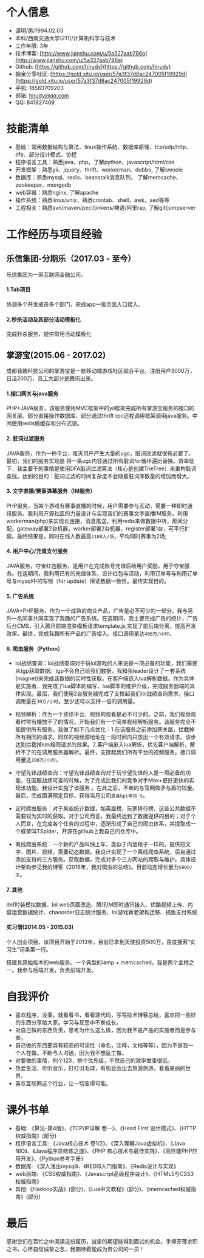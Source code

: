 # 个人信息

- 谭明/男/1994.02.03
- 本科/西南交通大学(211)/计算机科学与技术
- 工作年限: 3年
- 技术博客: [http://www.jianshu.com/u/5a327aab786a](http://www.jianshu.com/u/5a327aab786a)
- Github: [https://github.com/hirudy](https://github.com/hirudy)
- 掘金分享社区: [https://gold.xitu.io/user/57a3f37d8ac247005f19929d](https://gold.xitu.io/user/57a3f37d8ac247005f19929d)
- 手机: 18583709203
- 邮箱: hirudy@qq.com
- QQ: 841927469

# 技能清单

- 基础：常用数据结构与算法、linux操作系统、数据库原理、tcp/udp/http、dfa、部分设计模式、协程
- 程序语言工具：熟悉java、php。了解python、javascript/html/css
- 开发框架：熟悉yii、jquery、thrift、workerman、dubbo, 了解swoole
- 数据库：熟悉mysql、redis、beanstalk消息队列， 了解memcache、zookeeper、mongodb
- web容器：熟悉nginx, 了解apache
- 操作系统：熟悉linux/unix，熟悉crontab、shell，awk，sed等等
- 工程相关：熟悉svn/maven/pecl/jinkens/禅道/阿里rap, 了解git/jumpserver

# 工作经历与项目经验
## 乐信集团-分期乐（2017.03 - 至今）
乐信集团为一家互联网金融公司。

#### 1.Tab项目
协调多个开发成员多个部门，完成app一级页面入口接入。

#### 2.秒杀活动及其部分活动模板化
完成秒杀服务，提供常用活动模板化

## 掌游宝(2015.06 - 2017.02)
成都我趣科技公司的掌游宝是一款移动端游戏社区综合平台。注册用户3000万，日活200万，员工大部分是腾讯出来。

#### 1.接口网关与java服务
PHP+JAVA服务，该服务使用MVC框架中的yii框架完成所有掌游宝服务的接口的网关层，部分直接操作数据库，部分通过thrift rpc远程调用框架调用java服务。中间使用redis做缓存和分布式锁。

#### 2. 脏词过滤服务
JAVA服务，作为一种平台，每天用户产生大量的ugc，脏词过滤就很有必要了。最初，我们的服务实现是
将一条ugc内容通过所有脏词for循环遍历替换。效率低下，我主要干的事情是使用DFA脏词过滤算法（核心是创建TrieTree）来重构脏词查找。达到的目的：脏词过滤的时间复杂度不会随着脏词库数量的增加而增大。

#### 3. 文字直播/赛事弹幕服务（IM服务）
PHP服务，当某个游戏有赛事直播的时候，用户需要参与互动，需要一种即时通讯服务。我利用开源社区的力量设计与实现我们的赛事文字直播IM服务。利用workerman(php)来实现长连接，消息推送，利用redis来做数据中转，房间分配。gateway部署2台机器，worker部署2台机器，register部署1台，可平行扩容。最终结果是，同时在线人数最高`1100人/场`，平均同时赛事为2场;

#### 4. 用户中心/充值支付服务
JAVA服务，夺宝红包服务，是用户在完成账号充值后给用户奖励，用于夺宝服务。在这期间，我利用已有的充值体系，设计红包与活动，利用订单号与利用订单号与mysql中的写锁（for update）保证数据一致性。最终实现目的。

#### 5. 广告系统
JAVA+PHP服务，作为一个成熟的商业产品，广告是必不可少的一部分。我与另外一名同事共同实现了我趣的广告系统。在这期间，我主要完成广告的统计，广告后台CMS，引入腾讯前端渲染模板请求template.js,实现了前后端分离，提高开发效率。最终，完成我趣所有产品的广告接入。接口调用量达`400万/小时`。

#### 6. 爬虫服务（Python）

- lol战绩查询：lol战绩查询对于玩lol游戏的人来说是一项必备的功能，我们需要从tgp获取数据。tgp不会自己给我们数据，我和我leader设计了一套系统(magnet)来完成该数据的实时性获取，在客户端嵌入lua解析数据。作为具体是实施者，我完成了lua脚本的编写，lua脚本的维护升级，完成服务器端的具体实现。最后，我们使用2台服务器完成了支撑起我们lol战绩查询需求，接口调用量在`30万/小时`。至少还可以支持一倍的调用量。

- 视频解析：作为一个资讯平台，视频的观看是必不可少的。之前，我们视频观看时常有播放不了的情况，开始我们有一个简单视频解析服务。该服务完全不能提供所有服务，我做了如下几点优化：1.在该服务之前添加网关层，拦截掉所有相同的请求，同样的视频源地址在一段时间内只放出一个有效请求。该步达到拦截掉`60%`相同请求的效果。2.客户端嵌入lua解析，优先客户端解析，解析不了的在调用服务器解析。最终，支撑起我们所有平台的视频服务。接口调用量达`100万/小时`。

- 守望先锋战绩查询：守望先锋战绩查询对于玩守望先锋的人是一项必备的功能，在国服战绩可查的时候，为了完成比我们的竞争对手Max+更好更快的实现该功能。我设计实施了该服务
。在此之后，不断的与官网做矛与盾的较量。最后，完成圆满预定目标，获得当月公司`最高kpi考核-S`。

- 定时爬虫服务：对于某些统计数据，如英雄榜，玩家排行榜，这些公共数据不需要较为实时的获取。对于公司而言，我最终达到了数据提供的目的；对于个人而言，在完成各个任务的过程中，逐渐形成了自己的爬虫体系，并提取成一个框架叫TSpider，开源在github上我自己的仓库中。

- 离线爬虫系统：一个新的产品叫快上车，类似于内涵段子一样的，提供短文字、图片、视频，需要动态数据。我设计实现了一个离线爬虫系统，后台通过添加支持的三方服务。获取数据，完成对多个三方网站的爬取与维护。具体设计架构参见我的博客《2016年，我对爬虫的总结》。目前动态增长量为`5000/天`。

#### 7. 其他

dnf时装模拟数据、lol web页面改造、腾讯IM即时通讯接入、优酷视频上传、内容运营数据统计、chaoorder日志统计服务、lol游戏新老架构迁移、捕鱼支付系统

#### 实习僧(2014.05 - 2015.03)
个人创业项目，该项目开始于2013年，目前已拿到天使投资500万，百度搜索“实习生”词条第一行。

搭建其原始版本的web服务。一个典型的lamp + memcached。我是两个主程之一。我参与后端开发，负责前端开发。

# 自我评价
- 喜欢程序，没事，就看看书，看看源代码，写写技术博客总结，喜欢把一些好的东西分享给大家。学习与反思中不断成长。
- 对自己做的东西负责，思考为什么这么做，因为我不是产品的实施者而是参与者。
- 自己做的东西要具有较高的可读性（命名，注释，文档等等），因为不是我一个人在做。不断与人沟通，因为我不想返工做。
- 对要做的事情，列个123，排个优先级，不然自己的效率做事很低。
- 热爱生活，听听音乐，打打羽毛球，有机会会出去旅游旅游，看看美丽的世界。
- 喜欢互联网这个行业，让一切变得可能。

# 课外书单
- 基础: 《算法-第4版》、《TCP/IP详解 卷一》、《Head First 设计模式》、《HTTP权威指南》(部分)
- 程序语言工具: 《Java核心技术 卷1/2》、《深入理解Java虚拟机》、《Java NIO》、《Java程序员修炼之道》、《PHP 核心技术与最佳实践》、《高性能PHP应用开发》、《Python参考手册》
- 数据库: 《深入浅出mysql》、《REDIS入门指南》、《Redis设计与实现》
- web前端: 《CSS权威指南》、《Javascript高级程序设计》、《HTML5与CSS3权威指南》
- 其他:《Hadoop实战》(部分)、《Lua中文教程》(部分)、《memcached权威指南》(部分)

# 最后

感谢您们在百忙之中阅读这份履历，诚挚的期望能得到面试的机会。手捧菲薄求职之书，心怀自信诚挚之念，我期待着能成为贵公司的一员！
